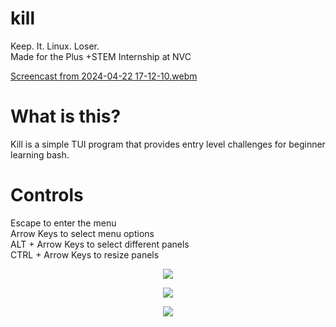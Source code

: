 # kill

Keep. It. Linux. Loser. <br />
Made for the Plus +STEM Internship at NVC


[Screencast from 2024-04-22 17-12-10.webm](https://github.com/ateschan/kill/assets/89411709/93add6e3-dad3-4db1-a2c8-3922bdc6ae4b)

# What is this?
Kill is a simple TUI program that provides entry level challenges for beginner learning bash. <br />

# Controls
Escape to enter the menu <br />
Arrow Keys to select menu options <br />
ALT + Arrow Keys to select different panels <br />
CTRL + Arrow Keys to resize panels

<p align="center">
  <img src=https://github.com/ateschan/kill/assets/89411709/8e8083fa-1fa6-4c0d-812f-619d70741192)>
</p>

<p align="center">
  <img src=https://github.com/ateschan/kill/assets/89411709/f0c4fcdb-df3e-4435-9717-d57d275898f4>
</p>

<p align="center">
  <img src=https://github.com/ateschan/kill/assets/89411709/7fe15fd0-13d6-4779-93f1-8aa6a38c6f60)>
</p>



